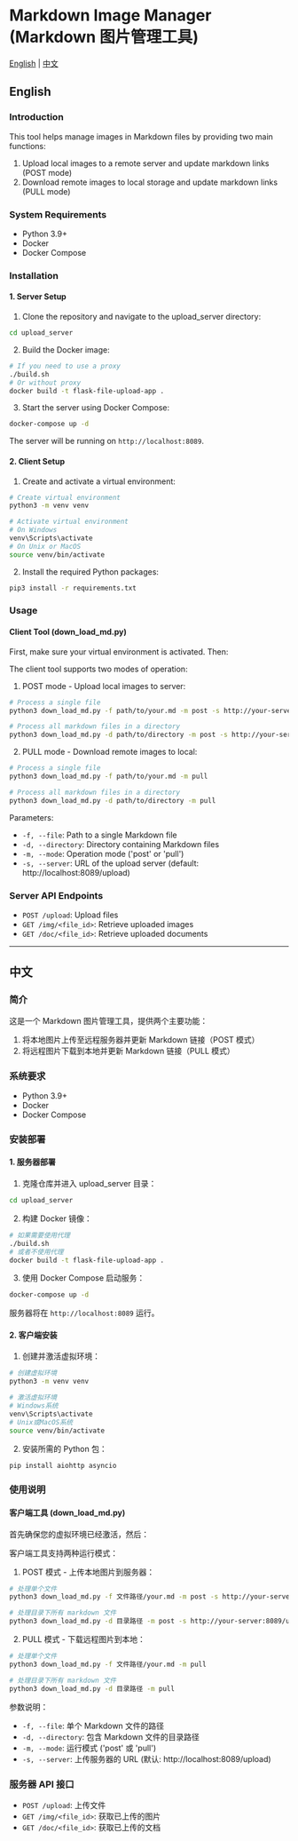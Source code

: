 # Markdown Image Manager (Markdown 图片管理工具)

[English](#english) | [中文](#chinese)

<a name="english"></a>
## English

### Introduction
This tool helps manage images in Markdown files by providing two main functions:
1. Upload local images to a remote server and update markdown links (POST mode)
2. Download remote images to local storage and update markdown links (PULL mode)

### System Requirements
- Python 3.9+
- Docker
- Docker Compose

### Installation

#### 1. Server Setup

1. Clone the repository and navigate to the upload_server directory:
```bash
cd upload_server
```

2. Build the Docker image:
```bash
# If you need to use a proxy
./build.sh
# Or without proxy
docker build -t flask-file-upload-app .
```

3. Start the server using Docker Compose:
```bash
docker-compose up -d
```

The server will be running on `http://localhost:8089`.

#### 2. Client Setup

1. Create and activate a virtual environment:
```bash
# Create virtual environment
python3 -m venv venv

# Activate virtual environment
# On Windows
venv\Scripts\activate
# On Unix or MacOS
source venv/bin/activate
```

2. Install the required Python packages:
```bash
pip3 install -r requirements.txt
```

### Usage

#### Client Tool (down_load_md.py)

First, make sure your virtual environment is activated. Then:

The client tool supports two modes of operation:

1. POST mode - Upload local images to server:
```bash
# Process a single file
python3 down_load_md.py -f path/to/your.md -m post -s http://your-server:8089/upload

# Process all markdown files in a directory
python3 down_load_md.py -d path/to/directory -m post -s http://your-server:8089/upload
```

2. PULL mode - Download remote images to local:
```bash
# Process a single file
python3 down_load_md.py -f path/to/your.md -m pull

# Process all markdown files in a directory
python3 down_load_md.py -d path/to/directory -m pull
```

Parameters:
- `-f, --file`: Path to a single Markdown file
- `-d, --directory`: Directory containing Markdown files
- `-m, --mode`: Operation mode ('post' or 'pull')
- `-s, --server`: URL of the upload server (default: http://localhost:8089/upload)

### Server API Endpoints

- `POST /upload`: Upload files
- `GET /img/<file_id>`: Retrieve uploaded images
- `GET /doc/<file_id>`: Retrieve uploaded documents

---

<a name="chinese"></a>
## 中文

### 简介
这是一个 Markdown 图片管理工具，提供两个主要功能：
1. 将本地图片上传至远程服务器并更新 Markdown 链接（POST 模式）
2. 将远程图片下载到本地并更新 Markdown 链接（PULL 模式）

### 系统要求
- Python 3.9+
- Docker
- Docker Compose

### 安装部署

#### 1. 服务器部署

1. 克隆仓库并进入 upload_server 目录：
```bash
cd upload_server
```

2. 构建 Docker 镜像：
```bash
# 如果需要使用代理
./build.sh
# 或者不使用代理
docker build -t flask-file-upload-app .
```

3. 使用 Docker Compose 启动服务：
```bash
docker-compose up -d
```

服务器将在 `http://localhost:8089` 运行。

#### 2. 客户端安装

1. 创建并激活虚拟环境：
```bash
# 创建虚拟环境
python3 -m venv venv

# 激活虚拟环境
# Windows系统
venv\Scripts\activate
# Unix或MacOS系统
source venv/bin/activate
```

2. 安装所需的 Python 包：
```bash
pip install aiohttp asyncio
```

### 使用说明

#### 客户端工具 (down_load_md.py)

首先确保您的虚拟环境已经激活，然后：

客户端工具支持两种运行模式：

1. POST 模式 - 上传本地图片到服务器：
```bash
# 处理单个文件
python3 down_load_md.py -f 文件路径/your.md -m post -s http://your-server:8089/upload

# 处理目录下所有 markdown 文件
python3 down_load_md.py -d 目录路径 -m post -s http://your-server:8089/upload
```

2. PULL 模式 - 下载远程图片到本地：
```bash
# 处理单个文件
python3 down_load_md.py -f 文件路径/your.md -m pull

# 处理目录下所有 markdown 文件
python3 down_load_md.py -d 目录路径 -m pull
```

参数说明：
- `-f, --file`: 单个 Markdown 文件的路径
- `-d, --directory`: 包含 Markdown 文件的目录路径
- `-m, --mode`: 运行模式 ('post' 或 'pull')
- `-s, --server`: 上传服务器的 URL (默认: http://localhost:8089/upload)

### 服务器 API 接口

- `POST /upload`: 上传文件
- `GET /img/<file_id>`: 获取已上传的图片
- `GET /doc/<file_id>`: 获取已上传的文档

